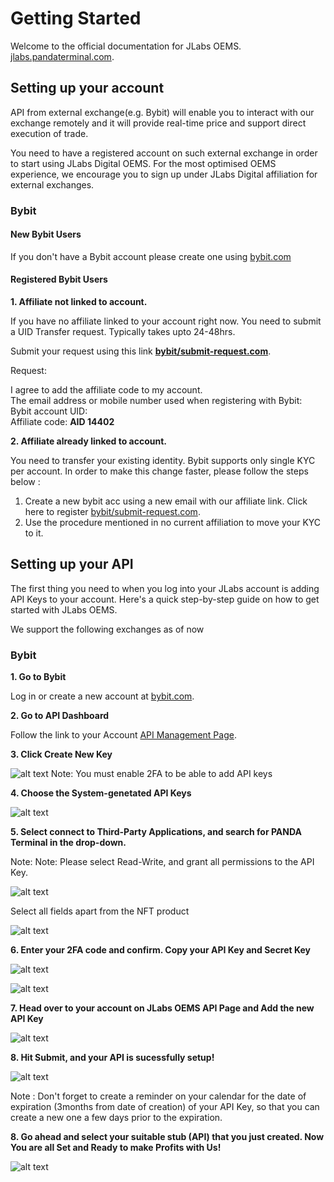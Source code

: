# Getting Started

Welcome to the official documentation for JLabs OEMS.  [jlabs.pandaterminal.com](https://jlabs.pandaterminal.com/).

## Setting up your account

API from external exchange(e.g. Bybit) will enable you to interact with our exchange remotely and it will provide real-time price and support direct execution of trade.

You need to have a registered account on such external exchange in order to start using JLabs Digital OEMS. For the most optimised OEMS experience, we encourage you to sign up under JLabs Digital affiliation for external exchanges.

### Bybit

#### New Bybit Users

If you don't have a Bybit account please create one using [bybit.com](https://partner.bybit.com/b/14402)

#### Registered Bybit Users

**1. Affiliate not linked to account.**

If you have no affiliate linked to your account right now. You need to submit a UID Transfer request. Typically takes upto 24-48hrs.

Submit your request using this link **[bybit/submit-request.com](https://www.bybit.com/en/help-center/s/webform?state=421)**.

Request: 

I agree to add the affiliate code to my account. <br/>
The email address or mobile number used when registering with Bybit:<br/>
Bybit account UID: <br/>
Affiliate code: **AID 14402**

**2. Affiliate already linked to account.**

You need to transfer your existing identity. Bybit supports only single KYC per account. In order to make this change faster, please follow the steps below :

1. Create a new bybit acc using a new email with our affiliate link. Click here to register [bybit/submit-request.com](https://www.bybit.com/en/help-center/s/webform?state=421).
2. Use the procedure mentioned in no current affiliation to move your KYC to it.

## Setting up your API

The first thing you need to when you log into your JLabs account is adding API Keys to your account. Here's a quick step-by-step guide on how to get started with JLabs OEMS.

We support the following exchanges as of now

### Bybit

**1. Go to Bybit**

Log in or create a new account at [bybit.com](https://partner.bybit.com/b/14402).

**2. Go to API Dashboard**

Follow the link to your Account [API Management Page](https://www.bybit.com/app/user/api-management).

**3. Click Create New Key**

![alt text](assets/images/tutorial1.png)
Note: You must enable 2FA to be able to add API keys

**4. Choose the System-genetated API Keys**

![alt text](assets/images/tutorial2.png)

**5. Select connect to Third-Party Applications, and search for PANDA Terminal in the drop-down.**

Note: Note: Please select Read-Write, and grant all permissions to the API Key.

![alt text](assets/images/tutorial3.png)

Select all fields apart from the NFT product

![alt text](assets/images/tutorial4.png)


**6. Enter your 2FA code and confirm. Copy your API Key and Secret Key**

![alt text](assets/images/tutorial5.png)

![alt text](assets/images/tutorial6.png)

**7. Head over to your account on JLabs OEMS API Page and Add the new API Key**

![alt text](assets/images/tutorial7.png)

**8. Hit Submit, and your API is sucessfully setup!**

![alt text](assets/images/tutorial8.png)

Note : Don't forget to create a reminder on your calendar for the date of expiration (3months from date of creation) of your API Key, so that you can create a new one a few days prior to the expiration.

**8. Go ahead and select your suitable stub (API) that you just created. Now You are all Set and Ready to make Profits with Us!**

![alt text](assets/images/tutorial9.png)



